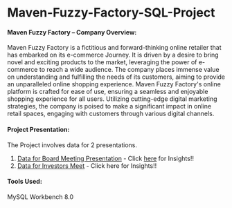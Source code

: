 # Maven-Fuzzy-Factory-SQL-Project

#### Maven Fuzzy Factory – Company Overview:
Maven Fuzzy Factory is a fictitious and forward-thinking online retailer that has embarked on its e-commerce Journey. It is driven by a desire to bring novel and exciting products to the market, leveraging the power of e-commerce to reach a wide audience.
The company places immense value on understanding and fulfilling the needs of its customers, aiming to provide an unparalleled online shopping experience.
Maven Fuzzy Factory's online platform is crafted for ease of use, ensuring a seamless and enjoyable shopping experience for all users. Utilizing cutting-edge digital marketing strategies, the company is poised to make a significant impact in online retail spaces, engaging with customers through various digital channels.

#### Project Presentation:
The Project involves data for 2 presentations.
  1. [Data for Board Meeting Presentation](Data%20for%20Board%20Meeting%20Presentation.md) - Click [here](Story_Data_for_Board_Meeting_Presentation.md) for Insights!!
  2. [Data for Investors Meet](Data%20for%20Investors%20Meet.md) - Click here for Insights!!

#### Tools Used: 
MySQL Workbench 8.0

